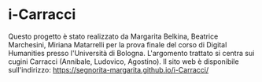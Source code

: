 # i-Carracci
Questo progetto è stato realizzato da Margarita Belkina, Beatrice Marchesini, Miriana Matarrelli per la prova finale del corso di Digital Humanities presso l'Università di Bologna.
L'argomento trattato si centra sui cugini Carracci (Annibale, Ludovico, Agostino). 
Il sito web è disponibile sull'indirizzo: https://segnorita-margarita.github.io/i-Carracci/

